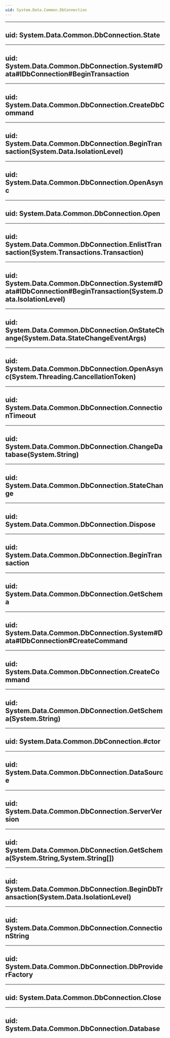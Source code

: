 ```yaml
---
uid: System.Data.Common.DbConnection
---
```


---
uid: System.Data.Common.DbConnection.State
---

---
uid: System.Data.Common.DbConnection.System#Data#IDbConnection#BeginTransaction
---

---
uid: System.Data.Common.DbConnection.CreateDbCommand
---

---
uid: System.Data.Common.DbConnection.BeginTransaction(System.Data.IsolationLevel)
---

---
uid: System.Data.Common.DbConnection.OpenAsync
---

---
uid: System.Data.Common.DbConnection.Open
---

---
uid: System.Data.Common.DbConnection.EnlistTransaction(System.Transactions.Transaction)
---

---
uid: System.Data.Common.DbConnection.System#Data#IDbConnection#BeginTransaction(System.Data.IsolationLevel)
---

---
uid: System.Data.Common.DbConnection.OnStateChange(System.Data.StateChangeEventArgs)
---

---
uid: System.Data.Common.DbConnection.OpenAsync(System.Threading.CancellationToken)
---

---
uid: System.Data.Common.DbConnection.ConnectionTimeout
---

---
uid: System.Data.Common.DbConnection.ChangeDatabase(System.String)
---

---
uid: System.Data.Common.DbConnection.StateChange
---

---
uid: System.Data.Common.DbConnection.Dispose
---

---
uid: System.Data.Common.DbConnection.BeginTransaction
---

---
uid: System.Data.Common.DbConnection.GetSchema
---

---
uid: System.Data.Common.DbConnection.System#Data#IDbConnection#CreateCommand
---

---
uid: System.Data.Common.DbConnection.CreateCommand
---

---
uid: System.Data.Common.DbConnection.GetSchema(System.String)
---

---
uid: System.Data.Common.DbConnection.#ctor
---

---
uid: System.Data.Common.DbConnection.DataSource
---

---
uid: System.Data.Common.DbConnection.ServerVersion
---

---
uid: System.Data.Common.DbConnection.GetSchema(System.String,System.String[])
---

---
uid: System.Data.Common.DbConnection.BeginDbTransaction(System.Data.IsolationLevel)
---

---
uid: System.Data.Common.DbConnection.ConnectionString
---

---
uid: System.Data.Common.DbConnection.DbProviderFactory
---

---
uid: System.Data.Common.DbConnection.Close
---

---
uid: System.Data.Common.DbConnection.Database
---
